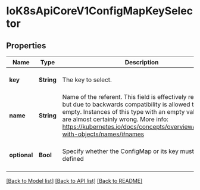 # IoK8sApiCoreV1ConfigMapKeySelector


## Properties
Name | Type | Description | Notes
------------ | ------------- | ------------- | -------------
**key** | **String** | The key to select. | [default to nothing]
**name** | **String** | Name of the referent. This field is effectively required, but due to backwards compatibility is allowed to be empty. Instances of this type with an empty value here are almost certainly wrong. More info: https://kubernetes.io/docs/concepts/overview/working-with-objects/names/#names | [optional] [default to nothing]
**optional** | **Bool** | Specify whether the ConfigMap or its key must be defined | [optional] [default to nothing]


[[Back to Model list]](../README.md#models) [[Back to API list]](../README.md#api-endpoints) [[Back to README]](../README.md)


